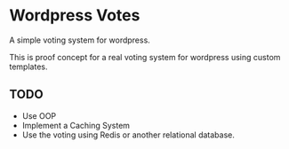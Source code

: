 # Wordpress Votes

A simple voting system for wordpress.

This is proof concept for a real voting system for wordpress using custom templates.


## TODO

- Use OOP
- Implement a Caching System
- Use the voting using Redis or another relational database.
